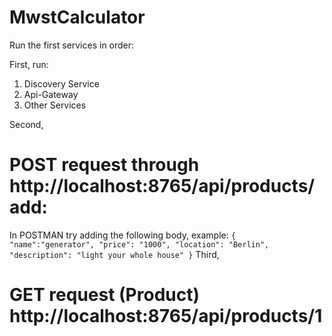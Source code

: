 # MwstCalculator
Run the first services in order:

First, run:

1. Discovery Service
2. Api-Gateway
3. Other Services

Second,
# POST request through http://localhost:8765/api/products/add:
In POSTMAN try adding the following body, example:
`
{
    "name":"generator",
    "price": "1000",
    "location": "Berlin",
    "description": "light your whole house"
}
`
Third, 
# GET request (Product) http://localhost:8765/api/products/1

